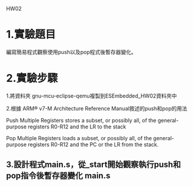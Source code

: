 HW02

# 1.實驗題目
編寫簡易程式觀察使用push以及pop程式後暫存器變化。



# 2.實驗步驟

1.將資料夾 gnu-mcu-eclipse-qemu複製到ESEmbedded_HW02資料夾中

2.根據 ARM® v7-M Architecture Reference Manual敘述的push和pop的用法

Push Multiple Registers stores a subset, or possibly all, of the general-purpose registers R0-R12 and the LR to the
stack

Pop Multiple Registers loads a subset, or possibly all, of the general-purpose registers R0-R12 and the PC or the LR
from the stack.

3.設計程式main.s，從_start開始觀察執行push和pop指令後暫存器變化
main.s
--------------------

